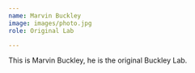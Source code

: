 ```yaml
---
name: Marvin Buckley
image: images/photo.jpg
role: Original Lab

---
```


This is Marvin Buckley, he is the original Buckley Lab. 
